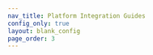 ```yaml
---
nav_title: Platform Integration Guides
config_only: true
layout: blank_config
page_order: 3
---
```


